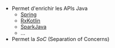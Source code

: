 
* Permet d'enrichir les APIs Java
  * [Spring](https://docs.spring.io/spring/docs/current/spring-framework-reference/languages.html#kotlin-spring-projects-in-kotlin)
  * [RxKotlin](https://github.com/ReactiveX/RxKotlin)
  * [SparkJava](http://sparkjava.com/news#spark-kotlin-released)
  * ...
* Permet la _SoC_ (Separation of Concerns)
 
